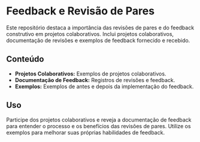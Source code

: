 # Feedback e Revisão de Pares

Este repositório destaca a importância das revisões de pares e do feedback construtivo em projetos colaborativos. Inclui projetos colaborativos, documentação de revisões e exemplos de feedback fornecido e recebido.

## Conteúdo
- **Projetos Colaborativos:** Exemplos de projetos colaborativos.
- **Documentação de Feedback:** Registros de revisões e feedback.
- **Exemplos:** Exemplos de antes e depois da implementação do feedback.

## Uso
Participe dos projetos colaborativos e reveja a documentação de feedback para entender o processo e os benefícios das revisões de pares. Utilize os exemplos para melhorar suas próprias habilidades de feedback.
